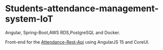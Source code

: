 # Students-attendance-management-system-IoT
Angular, Spring-Boot,AWS RDS,PostgreSQL and Docker.

Front-end for the [Attendance-Rest-Api]([https://pages.github.com/](https://github.com/YassineOuhadi/attendance-rest-api/tree/master)) using AngularJS 15 and CoreUI.
